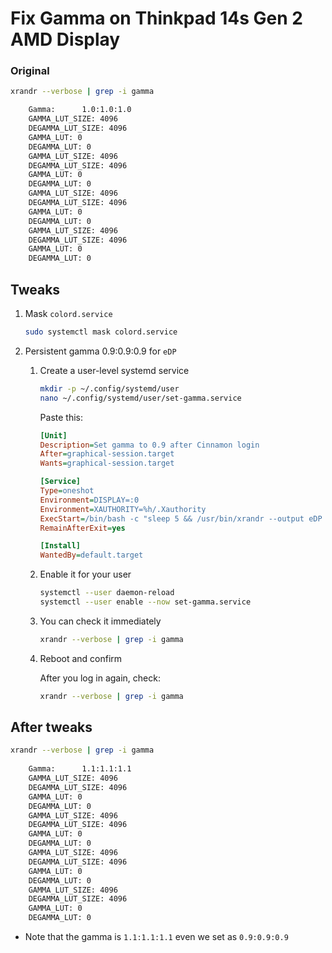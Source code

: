 # Fix Gamma on Thinkpad 14s Gen 2 AMD Display

### Original 

```bash
xrandr --verbose | grep -i gamma

	Gamma:      1.0:1.0:1.0
	GAMMA_LUT_SIZE: 4096 
	DEGAMMA_LUT_SIZE: 4096 
	GAMMA_LUT: 0 
	DEGAMMA_LUT: 0 
	GAMMA_LUT_SIZE: 4096 
	DEGAMMA_LUT_SIZE: 4096 
	GAMMA_LUT: 0 
	DEGAMMA_LUT: 0 
	GAMMA_LUT_SIZE: 4096 
	DEGAMMA_LUT_SIZE: 4096 
	GAMMA_LUT: 0 
	DEGAMMA_LUT: 0 
	GAMMA_LUT_SIZE: 4096 
	DEGAMMA_LUT_SIZE: 4096 
	GAMMA_LUT: 0 
	DEGAMMA_LUT: 0 
```

## Tweaks

1. Mask `colord.service`

	```bash
	sudo systemctl mask colord.service
	```

2. Persistent gamma 0.9:0.9:0.9 for `eDP`

	1. Create a user-level systemd service

		```bash
		mkdir -p ~/.config/systemd/user
		nano ~/.config/systemd/user/set-gamma.service
		```

		Paste this:

		```ini
		[Unit]
		Description=Set gamma to 0.9 after Cinnamon login
		After=graphical-session.target
		Wants=graphical-session.target

		[Service]
		Type=oneshot
		Environment=DISPLAY=:0
		Environment=XAUTHORITY=%h/.Xauthority
		ExecStart=/bin/bash -c "sleep 5 && /usr/bin/xrandr --output eDP --gamma 0.9:0.9:0.9"
		RemainAfterExit=yes

		[Install]
		WantedBy=default.target
		```

	2. Enable it for your user

		```bash
		systemctl --user daemon-reload
		systemctl --user enable --now set-gamma.service
		```

	3. You can check it immediately

		```bash
		xrandr --verbose | grep -i gamma
		```

	4. Reboot and confirm

		After you log in again, check:

		```bash
		xrandr --verbose | grep -i gamma
		```

## After tweaks

```bash
xrandr --verbose | grep -i gamma
	
	Gamma:      1.1:1.1:1.1
	GAMMA_LUT_SIZE: 4096 
	DEGAMMA_LUT_SIZE: 4096 
	GAMMA_LUT: 0 
	DEGAMMA_LUT: 0 
	GAMMA_LUT_SIZE: 4096 
	DEGAMMA_LUT_SIZE: 4096 
	GAMMA_LUT: 0 
	DEGAMMA_LUT: 0 
	GAMMA_LUT_SIZE: 4096 
	DEGAMMA_LUT_SIZE: 4096 
	GAMMA_LUT: 0 
	DEGAMMA_LUT: 0 
	GAMMA_LUT_SIZE: 4096 
	DEGAMMA_LUT_SIZE: 4096 
	GAMMA_LUT: 0 
	DEGAMMA_LUT: 0 

```
- Note that the gamma is `1.1:1.1:1.1` even we set as `0.9:0.9:0.9`